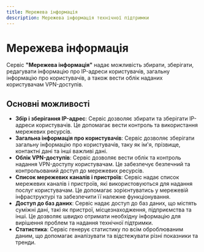 ```yaml
---
title: Мережева інформація
description: Мережева інформація технічної підтримки
---
```


# Мережева інформація

Сервіс **"Мережева інформація"** надає можливість збирати, зберігати, редагувати інформацію про IP-адреси користувачів, загальну інформацію про користувачів, а також вести облік наданих користувачам VPN-доступів.

## Основні можливості

- **Збір і зберігання IP-адрес**: Сервіс дозволяє збирати та зберігати IP-адреси користувачів. Це допомагає вести контроль та використання мережевих ресурсів.
- **Загальна інформація про користувачів**: Сервіс дозволяє зберігати загальну інформацію про користувачів, таку як ім'я, прізвище, контактні дані та інші важливі дані.
- **Облік VPN-доступів**: Сервіс дозволяє вести облік та контроль надання VPN-доступу користувачам. Це забезпечує безпечний та контрольований доступ до мережевих ресурсів.
- **Список мережевих каналів і пристроїв**: Сервіс надає список мережевих каналів і пристроїв, які використовуються для надання послуг користувачам. Це допомагає зорієнтуватись у мережевій інфраструктурі та забезпечити її належне функціонування.
- **Доступ до баз даних**: Сервіс надає доступ до баз даних, що містять суміжні дані, такі як пристрої, місцезнаходження, підприємства та інші. Це дозволяє швидко отримати необхідну інформацію для вирішення проблем та надання технічної підтримки.
- **Статистика**: Сервіс генерує статистику по всім оброблюваним даним, що допомагає аналізувати та відстежувати різні показники та тренди.
